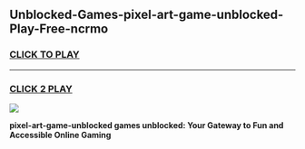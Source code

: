 
## Unblocked-Games-pixel-art-game-unblocked-Play-Free-ncrmo
<h3>
<a href="https://premium76.site?title=pixel-art-game-unblocked&ref=15A">CLICK TO PLAY</a></h3>
<hr>

<h3>
<a href="https://premium76.site?title=pixel-art-game-unblocked&ref=15A">CLICK 2 PLAY</a>
  
</h3>

<a href="https://premium76.site?title=pixel-art-game-unblocked&ref=15A"><img src="https://clearcache.store/games.png"></a>


**pixel-art-game-unblocked games unblocked: Your Gateway to Fun and Accessible Online Gaming**
